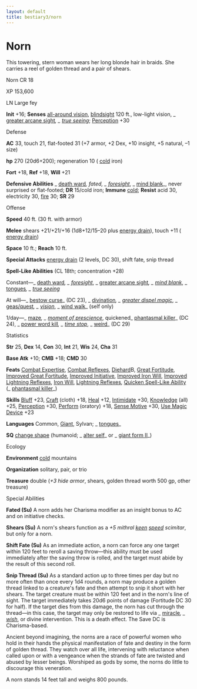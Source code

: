 ```yaml
---
layout: default
title: bestiary3/norn
---
```

# Norn

This towering, stern woman wears her long blonde hair in braids. She carries a reel of golden thread and a pair of shears.

Norn CR 18

XP 153,600

LN Large fey

**Init** +16; **Senses** [all-around vision](monsters/universalMonsterRules#_all-around-vision), [blindsight](monsters/universalMonsterRules#_blindsight) 120 ft., low-light vision, _ [greater arcane sight](spells/arcaneSight#_arcane-sight-greater)_, _ [true seeing](spells/trueSeeing#_true-seeing)_; [Perception](skills/perception#_perception) +30

Defense

**AC** 33, touch 21, flat-footed 31 (+7 armor, +2 Dex, +10 insight, +5 natural, –1 size)

**hp** 270 (20d6+200); regeneration 10 ( [cold](monsters/creatureTypes#_cold-subtype) iron)

**Fort** +18, **Ref** +18, **Will** +21

**Defensive Abilities** _ [death ward](spells/deathWard#_death-ward)_, fated, _ [foresight](spells/foresight#_foresight)_, _ [mind blank](spells/mindBlank#_mind-blank)_, never surprised or flat-footed; **DR** 15/cold iron; **Immune** [cold](monsters/creatureTypes#_cold-subtype); **Resist** acid 30, electricity 30, [fire](monsters/creatureTypes#_fire-subtype) 30; **SR** 29

Offense

**Speed** 40 ft. (30 ft. with armor)

**Melee** shears +21/+21/+16 (1d8+12/15–20 plus [energy drain](monsters/universalMonsterRules#_energy-drain)), touch +11 ( [energy drain](monsters/universalMonsterRules#_energy-drain))

**Space** 10 ft.; **Reach** 10 ft.

**Special Attacks** [energy drain](monsters/universalMonsterRules#_energy-drain) (2 levels, DC 30), shift fate, snip thread

**Spell-Like Abilities** (CL 18th; concentration +28)

Constant—_ [death ward](spells/deathWard#_death-ward)_, _ [foresight](spells/foresight#_foresight)_, _ [greater arcane sight](spells/arcaneSight#_arcane-sight-greater)_, _ [mind blank](spells/mindBlank#_mind-blank)_, _ [tongues](spells/tongues#_tongues)_, _ [true seeing](spells/trueSeeing#_true-seeing)_

At will—_ [bestow curse](spells/bestowCurse#_bestow-curse)_ (DC 23), _ [divination](spells/divination#_divination)_, _ [greater dispel magic](spells/dispelMagic#_dispel-magic-greater)_, _ [geas/quest](spells/geasQuest#_geas-quest)_, _ [vision](spells/vision#_vision)_, _ [wind walk](spells/windWalk#_wind-walk)_ (self only)

1/day—_ [maze](spells/maze#_maze)_, _ [moment of prescience](spells/momentOfPrescience#_moment-of-prescience)_, quickened_ [phantasmal killer](spells/phantasmalKiller#_phantasmal-killer)_ (DC 24), _ [power word kill](spells/powerWordKill#_power-word-kill)_, _ [time stop](spells/timeStop#_time-stop)_, _ [weird](spells/weird#_weird)_ (DC 29)

Statistics

**Str** 25, **Dex** 14, **Con** 30, **Int** 21, **Wis** 24, **Cha** 31

**Base Atk** +10; **CMB** +18; **CMD** 30

**Feats** [Combat Expertise](feats#_combat-expertise), [Combat Reflexes](feats#_combat-reflexes), [Diehard](feats#_diehard)B, [Great Fortitude](feats#_great-fortitude), [Improved Great Fortitude](feats#_improved-great-fortitude), [Improved Initiative](feats#_improved-initiative), [Improved Iron Will](feats#_improved-iron-will), [Improved Lightning Reflexes](feats#_improved-lightning-reflexes), [Iron Will](feats#_iron-will), [Lightning Reflexes](feats#_lightning-reflexes), [Quicken Spell-Like Ability](monsters/monsterFeats#_quicken-spell-like-ability) (_ [phantasmal killer](spells/phantasmalKiller#_phantasmal-killer)_)

**Skills** [Bluff](skills/bluff#_bluff) +23, [Craft](skills/craft#_craft) (cloth) +18, [Heal](skills/heal#_heal) +12, [Intimidate](skills/intimidate#_intimidate) +30, [Knowledge](skills/knowledge#_knowledge) (all) +25, [Perception](skills/perception#_perception) +30, [Perform](skills/perform#_perform) (oratory) +18, [Sense Motive](skills/senseMotive#_sense-motive) +30, [Use Magic Device](skills/useMagicDevice#_use-magic-device) +23

**Languages** Common, [Giant](monsters/creatureTypes#_giant-subtype), Sylvan; _ [tongues](spells/tongues#_tongues)_

**SQ** [change shape](monsters/universalMonsterRules#_change-shape) (humanoid; _ [alter self](spells/alterSelf#_alter-self)_ or _ [giant form II](spells/giantForm#_giant-form-ii)_)

Ecology

**Environment** [cold](monsters/creatureTypes#_cold-subtype) mountains

**Organization** solitary, pair, or trio

**Treasure** double (_+3 hide armor_, shears, golden thread worth 500 gp, other treasure)

Special Abilities

**Fated (Su)** A norn adds her Charisma modifier as an insight bonus to AC and on initiative checks.

**Shears (Su)** A norn's shears function as a _+5 mithral [keen](magicItems/weapons#_weapons-keen) [speed](magicItems/weapons#_weapons-speed) scimitar_, but only for a norn.

**Shift Fate (Su)** As an immediate action, a norn can force any one target within 120 feet to reroll a saving throw—this ability must be used immediately after the saving throw is rolled, and the target must abide by the result of this second roll.

**Snip Thread (Su)** As a standard action up to three times per day but no more often than once every 1d4 rounds, a norn may produce a golden thread linked to a creature's fate and then attempt to snip it short with her shears. The target creature must be within 120 feet and in the norn's line of sight. The target immediately takes 20d6 points of damage (Fortitude DC 30 for half). If the target dies from this damage, the norn has cut through the thread—in this case, the target may only be restored to life via _ [miracle](spells/miracle#_miracle)_, _ [wish](spells/wish#_wish)_, or divine intervention. This is a death effect. The Save DC is Charisma-based.

Ancient beyond imagining, the norns are a race of powerful women who hold in their hands the physical manifestation of fate and destiny in the form of golden thread. They watch over all life, intervening with reluctance when called upon or with a vengeance when the strands of fate are twisted and abused by lesser beings. Worshiped as gods by some, the norns do little to discourage this veneration.

A norn stands 14 feet tall and weighs 800 pounds.

